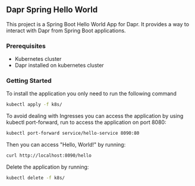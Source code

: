 ## Dapr Spring Hello World

This project is a Spring Boot Hello World App for Dapr. It provides a way to interact with Dapr from Spring Boot applications.

### Prerequisites

- Kubernetes cluster
- Dapr installed on kubernetes cluster
 
### Getting Started

To install the application you only need to run the following command

```bash
kubectl apply -f k8s/
```

To avoid dealing with Ingresses you can access the application by using kubectl port-forward, run to access the application on port 8080:

```bash
kubectl port-forward service/hello-service 8090:80
```

Then you can access "Hello, World!" by running:

```bash
curl http://localhost:8090/hello
```

Delete the application by running:

```bash
kubectl delete -f k8s/
```


